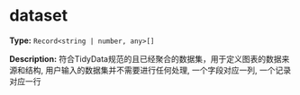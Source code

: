 # dataset

**Type:** `Record<string | number, any>[]`

**Description:**
符合TidyData规范的且已经聚合的数据集，用于定义图表的数据来源和结构, 用户输入的数据集并不需要进行任何处理, 一个字段对应一列, 一个记录对应一行

